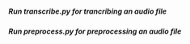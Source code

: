 ##### Run transcribe.py for trancribing an audio file  

##### Run preprocess.py for preprocessing an audio file  